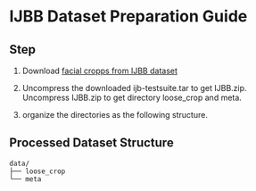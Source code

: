 # IJBB Dataset Preparation Guide

## Step

1. Download [facial cropps from IJBB dataset](https://drive.google.com/file/d/1aC4zf2Bn0xCVH_ZtEuQipR2JvRb1bf8o/view)

2. Uncompress the downloaded ijb-testsuite.tar to get IJBB.zip. Uncompress IJBB.zip to get directory loose_crop and meta.

3. organize the directories as the following structure.

## Processed Dataset Structure

```shell
data/
├── loose_crop
└── meta
```

